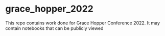 # grace_hopper_2022
This repo contains work done for Grace Hopper Conference 2022. It may contain notebooks that can be publicly viewed
